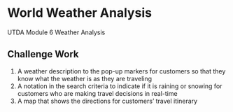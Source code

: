 # World Weather Analysis

UTDA Module 6 Weather Analysis

## Challenge Work

1. A weather description to the pop-up markers for customers so that they know what the weather is as they are traveling
2. A notation in the search criteria to indicate if it is raining or snowing for customers who are making travel decisions in real-time
3. A map that shows the directions for customers’ travel itinerary
